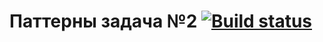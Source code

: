 # Паттерны задача №2 [![Build status](https://ci.appveyor.com/api/projects/status/3ca00ulmovuveyxu?svg=true)](https://ci.appveyor.com/project/IAmProgrammist/aqa0-2-2-selenide-task2)
